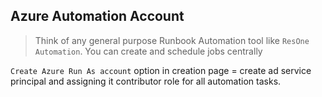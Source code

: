 ## Azure Automation Account

>Think of any general purpose Runbook Automation tool like `ResOne Automation`. You can create and schedule jobs centrally

`Create Azure Run As account` option in creation page = create ad service principal and assigning it contributor role for all automation tasks.
